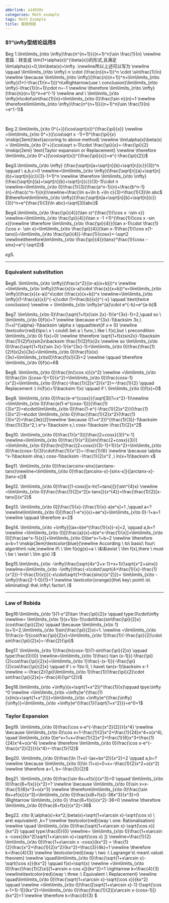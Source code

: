 ```yaml
---
abbrlink: a14030c
categories: Math example
tags: Math Example
title: 极限例题
---
```

### $1^\infty型结论运用$

$eg 1.\lim\limits_{n\to \infty}\frac{n^{n+1}}{(n+1)^n}\sin \frac{1}{n} 
\newline 思路：转变成 \lim(1+\alpha(x))^{\beta(x)}的形式,且满足\lim\alpha(x)=0,\lim\beta(x)=\infty .\newline所以上述可以写为 \newline  \qquad \lim\limits_{n\to \infty} n \cdot (\frac{n}{n+1})^n \cdot \sin\frac{1}{n} 
\newline \because \lim\limits_{n\to \infty}(\frac{n}{n+1})^n=\lim\limits_{n\to \infty}(1+(-\frac{1}{n+1}))^n\xRightarrow{use \ conclusion}\lim\limits_{n\to \infty}-\frac{1}{n+1}\cdot n=-1 \newline
\therefore \lim\limits_{n\to \infty}(\frac{n}{n+1})^n=e^{-1} 
\newline and \ \lim\limits_{x\to \infty}n\cdot\sin\frac{1}{n}=\lim\limits_{x\to 0}\frac{\sin n}{n}=1 
\newline  \therefore\lim\limits_{n\to \infty}\frac{n^{n+1}}{(n+1)^n}\sin \frac{1}{n} =e^{-1}$

<br>

$eg 2.\lim\limits_{x\to 0^{+}}(\cos\sqrt{x})^{\frac{\pi}{x}}
\newline =\lim\limits_{x\to 0^+}((\cos\sqrt x -1)+1)^\frac{\pi}{x} \mskip{3em}\text{accoring to above method}
\newline \lim\alpha(x)\beta(x) = \lim\limits_{x\to 0^+}(\cos\sqrt x-1)\cdot \frac{\pi}{x}=-\frac{\pi}{2} \mskip{2em} \text{Taylor expansion or Replacement}
\newline \therefore \lim\limits_{x\to 0^+}(\cos\sqrt{x})^{\frac{\pi}{x}}=e^{-\frac{\pi}{2}}$
 
 $eg3.\lim\limits_{x\to \infty} (\frac{\sqrt[n]a+\sqrt[n]{b}+\sqrt[n]{c}}{3})^n \qquad  \ a,b,c>0
 \newline=\lim\limits_{x\to \infty}(\frac{\sqrt[n]{a}+\sqrt[n]{b}+\sqrt[n]{c}}{3}-1+1)^n
 \newline \therefore \lim\limits_{x\to \infty} (\frac{\sqrt[n]{a}+\sqrt[n]{b}+\sqrt[n]{c}}{3}-1)\cdot n
 \newline=\lim\limits_{x\to 0}\frac{1}{3}(\frac{a^n-1}{n}+\frac{b^n-1}{n}+\frac{c^n-1}{n})\newline=\frac{\ln a+\ln b +\ln c}{3}=\frac{1}{3}\ln abc$
 $\therefore\lim\limits_{x\to \infty}(\frac{\sqrt[n]a+\sqrt[n]{b}+\sqrt[n]{c}}{3})^n=e^{\frac{1}{3}\ln abc}=\sqrt[3]{abc}$
   
 $eg4.\lim\limits_{x\to \frac{\pi}{4}}(\tan x)^{\frac{1}{\cos x -\sin x}}
 \newline=\lim\limits_{x\to \frac{\pi}{4}}(\tan x -1 +1)^{\frac{1}{\cos x -sin x}}\newline
 \therefore \lim\limits_{x\to \frac{\pi}{4}}(\tan x-1)\cdot \frac{1}{\cos x- \sin x}=\lim\limits_{x\to \frac{\pi}{4}}(\tan x-1)\frac{1}{\cos x(1-tanx)}=\lim\limits_{x\to \frac{\pi}{4}}-\frac{1}{cosx}=-\sqrt2
 \newline\therefore\lim\limits_{x\to \frac{\pi}{4}}(tanx)^\frac{1}{cosx -sinx}=e^{-\sqrt2}$

$eg5.$

-------
### Equivalent substitution

$eg6. \lim\limits_{x\to \infty}(\frac{x^2}{(x-a)(x+b)})^x
\newline =\lim\limits_{x\to \infty}(\frac{x}{x-a}\cdot \frac{x}{x+b})^x=\lim\limits_{x\to \infty}(\frac{x}{x-a})^x\cdot (\frac{x}{x+b})^x
\newline=\lim\limits_{x\to \infty}(1-\frac{a}{x})^{-x}\cdot (1+\frac{b}{x})^{-x}  \qquad \text{twice conclusion}
\newline = \lim\limits_{x\to \infty}e^{a}\cdot e^{-b}=e^{a-b}$

$eg7. \lim\limits_{x\to 0}\frac{\sqrt{1+f(x)\sin 2x}-1}{e^{3x}-1}=2,\quad so \ \lim\limits_{x\to 0}f(x)=?
\newline  \because e^{3x}-1\backsim 3x,\ (1+x)^{\alpha}-1\backsim \alpha x  \qquad\text{if x-> 0} \newline \textcolor{red}{tips:\ x \ could\ be\ a \ func,\ like \ f(x),but \ precondition:  \lim\limits_{x\to 0} f(x)=0}
\newline \therefore \sqrt{1+f(x)sin2x}-1\backsim \frac{1}{2}f(x)sin2x\backsim \frac{1}{2}f(x)2x
\newline so \lim\limits_{x\to 0}\frac{\sqrt{1+f(x)\sin 2x}-1}{e^{3x}-1}=\lim\limits_{x\to 0}\frac{\frac{1}{2}f(x)2x}{3x}=\lim\limits_{x\to 0}\frac{f(x)x}{3x}=\lim\limits_{x\to0}\frac{f(x)}{3}=2
\newline \qquad \therefore \lim\limits_{x\to 0}f(x)=6$

$eg8. \lim\limits_{x\to 0}\frac{\ln(\cos x)}{x^2} \newline
=\lim\limits_{x\to 0}\frac{\ln ([cosx-1]+1)}{x^2}=\lim\limits_{x\to 0}\frac{cosx-1}{x^2}=\lim\limits_{x\to 0}\frac{-\frac{1}{2}x^2}{x^2}=-\frac{1}{2} \qquad Replacement  :\ ln(f(x)+1)\backsim f(x) \qquad  if \  \lim\limits_{x\to 0}f(x)=0$

$eg9. \lim\limits_{x\to 0}\frac{e-e^{cosx}}{\sqrt[3]{1+x^2}-1}\newline
=\lim\limits_{x\to 0}\frac{e(1-e^{cosx-1})}{\frac{1}{3}x^2}=e\cdot\lim\limits_{x\to 0}\frac{1-e^{-\frac{1}{2}x^2}}{\frac{1}{3}x^2}=e\cdot \lim\limits_{x\to 0}\frac{\frac{1}{2}x^2}{\frac{1}{3}x^2}=\frac{3e}{2}\newline \because ({1+x^2})^{\frac{1}{3}}-1\backsim \frac{1}{3}x^2,\ e^x-1\backsim x,\ cosx-1\backsim \frac{1}{2}x^2$

$eg10. \lim\limits_{x\to 0}\frac{1}{x^3}[(\frac{2+cosx}{3})^x-1]
\newline=\lim\limits_{x\to 0}\frac{1}{x^3}[xln(\frac{2+cosx}{3})] =\lim\limits_{x\to 0}\frac{ln([\frac{(2+cosx)}{3}-1]+1)}{x^2}=\lim\limits_{x\to 0}\frac{cosx-1}{3}\cdot\frac{1}{x^2}=-\frac{1}{6}
\newline \because \alpha ^x-1\backsim xlna,\ cosx-1\backsim -\frac{1}{2}x^2 ,\ ln(x+1)\backsim x$

$eg11. \lim\limits_{x\to 0}\frac{arcsinx-sinx}{arctanx-tanx}\newline=\lim\limits_{x\to 0}\frac{[arcsinx-x]-[sinx-x]}{[arctanx-x]-[tanx-x]}$

$eg12. \lim\limits_{x\to 0}\frac{(1-cosx)[x-ln(1+tanx)]}{\sin^{4}x} \newline
=\lim\limits_{x\to 0}\frac{\frac{1}{2}x^2[x-tanx]}{x^{4}}=\frac{\frac{1}{2}[x-tanx]}{x^2}$

$eg13. \lim\limits_{x\to 0}[\frac{1}{x}-(\frac{1}{x}-a)e^x]=1 ,\qquad a=?
\newline\lim\limits_{x\to 0}[\frac{1-e^x}{x}+ae^x]=\lim\limits_{x\to 0}-1+a=1
\newline \qquad \therefore a=2$

$eg14. \lim\limits_{x\to +\infty}[(ax+b)e^{\frac{1}{x}}-x]=2, \qquad a,b=?
\newline =\lim\limits_{x\to 0}[(\frac{a}{x}+b)e^x-\frac{1}{x}]=\lim\limits_{x\to 0}[\frac{ae^x-1}{x}]+\lim\limits_{x\to 0}be^x=1+b=2
\newline \therefore a=b=1 \mskip{3em}\textcolor{blue}{\newline According \ to\ basic\ four\ algorithm\ rule,\newline if\   \ \lim f(x)g(x)=a  \ \&\&\exist \  \lim f(x),there \ must \ be \ \exist \ \lim g(x)  }$

$eg15.\lim\limits_{x\to -\infty}\frac{\sqrt{4x^2+x-1}+x+1}{\sqrt{x^2+sinx}}
\newline=\lim\limits_{x\to -\infty}\frac{-x\cdot(\sqrt{4+\frac{1}{x}-\frac{1}{x^2}}-1-\frac{1}{x})}{-x\cdot\sqrt{1+\frac{sinx}{x^2}}}=
\lim\limits_{x\to -\infty}\frac{2-1-0}{1}=1
\newline \textcolor{orange}{the\ key\ point\ is\ eliminating\ the\ infty\  factor\ }$

-----
### Law of Robida
$eg16:\lim\limits_{x\to 1}(1-x^2)\tan \frac{\pi}{2}x \qquad type:0\cdot\infty
\newline= \lim\limits_{x\to 1}(x+1)(x-1)\cdot\frac{sin\frac{\pi}{2}x}{cos\frac{\pi}{2}x} \qquad \because \lim\limits_{x\to 1}(x+1)=2,\lim\limits_{x\to 1}sin(\frac{\pi}{2}x)=1.
\newline  =\lim\limits_{x\to 1}\frac{x-1}{cos\frac{\pi}{2}x}=\lim\limits_{x\to 1}\frac{1}{-\frac{\pi}{2}\cdot sin\frac{\pi}{2}x}=-\frac{2}{\pi}$

$eg17. \lim\limits_{x\to 1}\frac{ln(cosx-1)}{1-sin\frac{\pi}{2}x} \qquad type:\frac{0}{0}
\newline=\lim\limits_{x\to 1}\frac{-\tan (x-1)}{-\frac{\pi}{2}cos\frac{\pi}{2}x}=\lim\limits_{x\to 1}\frac{-(x-1)}{-\frac{\pi}{2}cos\frac{\pi}{2}x} \qquad if \ x-1\to  0, \ have\ tan(x-1)\backsim x-1 
\newline =-\frac{2}{\pi}\lim\limits_{x\to 1}\frac{1}{\frac{\pi}{2}\cdot sin\frac{\pi}{2}x}=-\frac{4}{\pi^{2}}$

$eg18.\lim\limits_{x\to +\infty}(x+\sqrt{1+x^2})^\frac{1}{x}\qquad tpye:\infty ^0
\newline =\lim\limits_{x\to +\infty}e^{\frac{1}{x}ln(x+\sqrt{1+x^2})}=\lim\limits_{x\to +\infty}e^{\frac{\infty}{\infty}}=\lim\limits_{x\to +\infty}e^{\frac{1}{\sqrt{1+x^2}}}=e^0=1$

### Taylor Expansion

$eg19. \lim\limits_{x\to 0}\frac{\cos x-e^{-\frac{x^2}{2}}}{x^4}
\newline \because \lim\limits_{x\to 0}\cos x=1-\frac{1}{2}x^2+\frac{1}{24}x^4+o(x^4), \quad \lim\limits_{x\to 0}e^x=1+x+\frac{1}{2}x^2+\frac{1}{6}x^3+\frac{1}{24}x^4+o(x^4)
\newline \therefore \lim\limits_{x\to 0}\frac{\cos x-e^{-\frac{x^2}{2}}}{x^4}=-\frac{1}{12}$

$eg20. \lim\limits_{x\to 0}\frac{\ln (1+x)-(ax+bx^2)}{x^2}=2 \qquad a,b=?
\newline \because \lim\limits_{x\to 0}\ln (1+x)=0+x+-\frac{1}{2}x^2+o(x^2)
\newline \therefore a=1, b=-\frac{5}{2}$

$eg21. \lim\limits_{x\to 0}\frac{\sin 6x+xf(x)}{x^3}=0  \qquad \lim\limits_{x\to 0}\frac{6+f(x)}{x^2}=?
\newline \because \lim\limits_{x\to 0}\sin x=x-\frac{1}{6}x^3+o(x^3)
\newline \therefore\lim\limits_{x\to 0}\frac{\sin 6x+xf(x)}{x^3}=\lim\limits_{x\to 0}\frac{x(6+f(x))-36x^3}{x^3}=0 \Rightarrow  \lim\limits_{x\to 0} \frac{6+f(x)}{x^2}-36=0
\newline \therefore \lim\limits_{x\to 0}\frac{6+f(x)}{x^2}=36$


$eg22. x\to 9,\alpha(x)=kx^2,\beta(x)=\sqrt{1+x\arcsin x}-\sqrt{\cos x} \ are\  equivalent\ ,k=?
\newline \textcolor{red}{way \ one: Rationalisation}
\newline \quad \lim\limits_{x\to 0}\frac{\sqrt{1+x\arcsin x}-\sqrt{\cos x}}{kx^2} \qquad type:\frac{0}{0}
\newline= \lim\limits_{x\to 0}\frac{1+x\arcsin x -cosx}{kx^2[\sqrt{1+x\arcsin x}+\sqrt{\cos x} ]}
\newline=\frac{1}{2}  \lim\limits_{x\to 0}\frac{1+x\arcsin x -cosx}{kx^2} = \frac{1}{2}\frac{x^2+\frac{1}{2}x^2}{kx^2}=\frac{3}{4k}=1
\newline \therefore k=\frac{4}{3}
\newline \textcolor{red}{way \ two :\ Lagrange's\ mean\ value\ theorem}
\newline \quad\lim\limits_{x\to 0}\frac{\sqrt{1+x\arcsin x}-\sqrt{\cos x}}{kx^2} \qquad f(x)=\sqrt{x}
\newline =\lim\limits_{x\to 0}\frac{\frac{1}{2\xi}[1+arcsin x-cos x]}{kx^2}=1 \rightarrow k=\frac{4}{3}
\newline\textcolor{red}{way \ three :\ Equivalent \ Replacement}
\newline \quad\lim\limits_{x\to 0}\frac{\sqrt{1+x\arcsin x}-\sqrt{\cos x}}{kx^2} \qquad 
\newline   =\lim\limits_{x\to 0}\frac{[\sqrt{1+x\arcsin x}-1]-[\sqrt{\cos x-1+1}-1]}{kx^2}=\lim\limits_{x\to 0}\frac{\frac{1}{2}[x\arcsin x-(cosx-1)]}{kx^2}=1
\newline \therefore k=\frac{4}{3}
$

